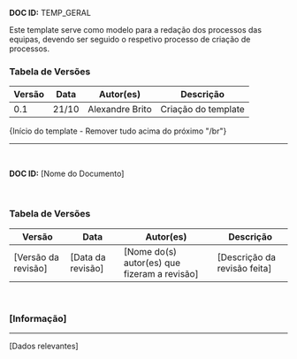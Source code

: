 **DOC ID:** TEMP_GERAL

Este template serve como modelo para a redação dos processos das equipas, devendo ser seguido o respetivo processo de criação de processos.

### **Tabela de Versões**

| Versão | Data | Autor(es) | Descrição
|---|---|---|---
| 0.1 | 21/10 | Alexandre Brito | Criação do template

{Início do template - Remover tudo acima do próximo "/br"}

---

</br>

**DOC ID:** [Nome do Documento]

</br>

### **Tabela de Versões**

| Versão | Data | Autor(es) | Descrição |
|---|---|---|---|
| [Versão da revisão] | [Data da revisão] | [Nome do(s) autor(es) que fizeram a revisão] | [Descrição da revisão feita]|

</br>

### **[Informação]**

---

[Dados relevantes]

</br>
